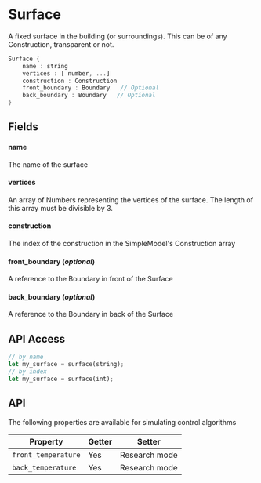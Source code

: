 # Surface

  A fixed surface in the building (or surroundings). This can be of
  any Construction, transparent or not.


```rs
Surface {
	name : string
	vertices : [ number, ...]
	construction : Construction
	front_boundary : Boundary   // Optional
	back_boundary : Boundary   // Optional
}
```

## Fields



#### name

  The name of the surface




#### vertices

  An array of Numbers representing the vertices of the 
  surface. The length of this array must be divisible by 3.




#### construction

  The index of the construction in the SimpleModel\'s
  Construction array    




#### front_boundary  (*optional*)

  A reference to the Boundary in front of the Surface




#### back_boundary  (*optional*)

  A reference to the Boundary in back of the Surface






## API Access

```rs
// by name
let my_surface = surface(string);
// by index
let my_surface = surface(int);
```



## API

The following properties are available for simulating control algorithms


| Property | Getter | Setter |
|----------|--------|--------|
| `front_temperature` | Yes   | Research mode |
| `back_temperature` | Yes   | Research mode |